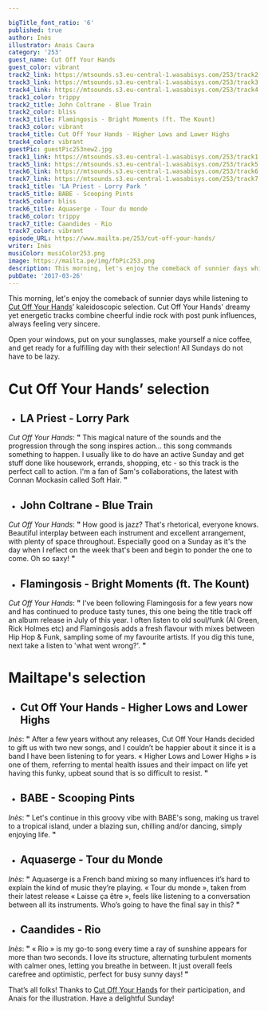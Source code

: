 ```yaml
---

bigTitle_font_ratio: '6'
published: true
author: Inès
illustrator: Anais Caura
category: '253'
guest_name: Cut Off Your Hands
guest_color: vibrant
track2_link: https://mtsounds.s3.eu-central-1.wasabisys.com/253/track2.mp3
track3_link: https://mtsounds.s3.eu-central-1.wasabisys.com/253/track3.mp3
track4_link: https://mtsounds.s3.eu-central-1.wasabisys.com/253/track4.mp3
track1_color: trippy
track2_title: John Coltrane - Blue Train
track2_color: bliss
track3_title: Flamingosis - Bright Moments (ft. The Kount)
track3_color: vibrant
track4_title: Cut Off Your Hands - Higher Lows and Lower Highs
track4_color: vibrant
guestPic: guestPic253new2.jpg
track1_link: https://mtsounds.s3.eu-central-1.wasabisys.com/253/track1.mp3
track5_link: https://mtsounds.s3.eu-central-1.wasabisys.com/253/track5.mp3
track6_link: https://mtsounds.s3.eu-central-1.wasabisys.com/253/track6.mp3
track7_link: https://mtsounds.s3.eu-central-1.wasabisys.com/253/track7.mp3
track1_title: 'LA Priest - Lorry Park '
track5_title: BABE - Scooping Pints
track5_color: bliss
track6_title: Aquaserge - Tour du monde
track6_color: trippy
track7_title: Caandides - Rio
track7_color: vibrant
episode_URL: https://www.mailta.pe/253/cut-off-your-hands/
writer: Inès
musiColor: musiColor253.png
image: https://mailta.pe/img/fbPic253.png
description: This morning, let's enjoy the comeback of sunnier days while listening to Cut Off Your Hands' kaleidoscopic selection. Open your windows, put on your sunglasses, make yourself a nice coffee, and get ready for a fulfilling day with their selection! All Sundays do not have to be lazy.
pubDate: '2017-03-26'
---
```

This morning, let's enjoy the comeback of sunnier days while listening to [Cut Off Your Hands](https://www.facebook.com/cutoffyourhands/ "Facebook")’ kaleidoscopic selection. Cut Off Your Hands' dreamy yet energetic tracks combine cheerful indie rock with post punk influences, always feeling very sincere. 
<p>Open your windows, put on your sunglasses, make yourself a nice coffee, and get ready for a fulfilling day with their selection! All Sundays do not have to be lazy.



# **Cut Off Your Hands’ selection**

+ ## LA Priest - Lorry Park
_Cut Off Your Hands_: **"** This magical nature of the sounds and the progression through the song inspires action... this song commands something to happen. I usually like to do have an active Sunday and get stuff done like housework, errands, shopping, etc - so this track is the perfect call to action. I'm a fan of Sam's collaborations, the latest with Connan Mockasin called Soft Hair. **"** 

+ ## John Coltrane - Blue Train
_Cut Off Your Hands_: **"** How good is jazz? That's rhetorical, everyone knows. Beautiful interplay between each instrument and excellent arrangement, with plenty of space throughout. Especially good on a Sunday as it's the day when I reflect on the week that's been and begin to ponder the one to come. Oh so saxy! **"** 

+ ## Flamingosis - Bright Moments (ft. The Kount)
_Cut Off Your Hands_: **"** I've been following Flamingosis for a few years now and has continued to produce tasty tunes, this one being the title track off an album release in July of this year. I often listen to old soul/funk (Al Green, Rick Holmes etc) and Flamingosis adds a fresh flavour with mixes between Hip Hop & Funk, sampling some of my favourite artists. If you dig this tune, next take a listen to 'what went wrong?'. **"** 



# Mailtape's selection

+ ## Cut Off Your Hands - Higher Lows and Lower Highs
_Inès_: **"** After a few years without any releases, Cut Off Your Hands decided to gift us with two new songs, and I couldn’t be happier about it since it is a band I have been listening to for years. « Higher Lows and Lower Highs » is one of them, referring to mental health issues and their impact on life yet having this funky, upbeat sound that is so difficult to resist. **"**  

+ ## BABE - Scooping Pints
_Inès_: **"** Let's continue in this groovy vibe with BABE's song, making us travel to a tropical island, under a blazing sun, chilling and/or dancing, simply enjoying life. **"** 

+ ## Aquaserge - Tour du Monde
_Inès_: **"** Aquaserge is a French band mixing so many influences it’s hard to explain the kind of music they’re playing. « Tour du monde », taken from their latest release « Laisse ça être », feels like listening to a conversation between all its instruments. Who’s going to have the final say in this? **"** 

+ ## Caandides - Rio
_Inès_: **"** « Rio » is my go-to song every time a ray of sunshine appears for more than two seconds. I love its structure, alternating turbulent moments with calmer ones, letting you breathe in between. It just overall feels carefree and optimistic, perfect for busy sunny days! **"** 


That’s all folks! Thanks to [Cut Off Your Hands](https://www.facebook.com/cutoffyourhands/ "Facebook") for their participation, and Anais for the illustration. Have a delightful Sunday! 

